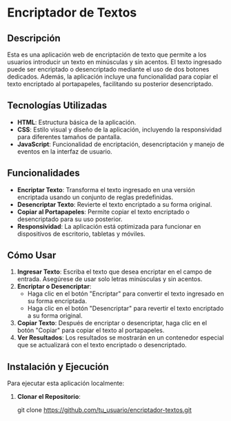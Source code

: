 # Encriptador de Textos

## Descripción

Esta es una aplicación web de encriptación de texto que permite a los usuarios introducir un texto en minúsculas y sin acentos. El texto ingresado puede ser encriptado o desencriptado mediante el uso de dos botones dedicados. Además, la aplicación incluye una funcionalidad para copiar el texto encriptado al portapapeles, facilitando su posterior desencriptado.

## Tecnologías Utilizadas

- **HTML**: Estructura básica de la aplicación.
- **CSS**: Estilo visual y diseño de la aplicación, incluyendo la responsividad para diferentes tamaños de pantalla.
- **JavaScript**: Funcionalidad de encriptación, desencriptación y manejo de eventos en la interfaz de usuario.

## Funcionalidades

- **Encriptar Texto**: Transforma el texto ingresado en una versión encriptada usando un conjunto de reglas predefinidas.
- **Desencriptar Texto**: Revierte el texto encriptado a su forma original.
- **Copiar al Portapapeles**: Permite copiar el texto encriptado o desencriptado para su uso posterior.
- **Responsividad**: La aplicación está optimizada para funcionar en dispositivos de escritorio, tabletas y móviles.

## Cómo Usar

1. **Ingresar Texto**: Escriba el texto que desea encriptar en el campo de entrada. Asegúrese de usar solo letras minúsculas y sin acentos.
2. **Encriptar o Desencriptar**:
   - Haga clic en el botón "Encriptar" para convertir el texto ingresado en su forma encriptada.
   - Haga clic en el botón "Desencriptar" para revertir el texto encriptado a su forma original.
3. **Copiar Texto**: Después de encriptar o desencriptar, haga clic en el botón "Copiar" para copiar el texto al portapapeles.
4. **Ver Resultados**: Los resultados se mostrarán en un contenedor especial que se actualizará con el texto encriptado o desencriptado.

## Instalación y Ejecución

Para ejecutar esta aplicación localmente:

1. **Clonar el Repositorio**:
   
   git clone https://github.com/tu_usuario/encriptador-textos.git
